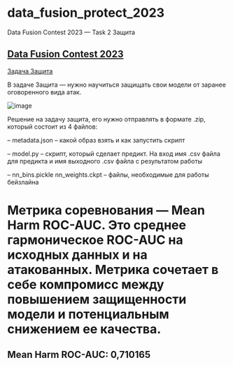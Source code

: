 # data_fusion_protect_2023
Data Fusion Contest 2023 — Task 2 Защита


## [Data Fusion Contest 2023](https://ods.ai/tracks/data-fusion-2023-competitions)

[Задача Защита](https://ods.ai/tracks/data-fusion-2023-competitions/competitions/data-fusion2023-defence)

В задаче Защита — нужно научиться защищать свои модели от заранее оговоренного вида атак.

![image](https://user-images.githubusercontent.com/61515881/221497419-3a764ef3-2e41-4161-af00-50f07b900d62.png)

Решение на задачу защита, его нужно отправлять в формате .zip, который состоит из 4 файлов:

– metadata.json – какой образ взять и как запустить скрипт 

– model.py – скрипт, который сделает предикт. На вход имя .csv файла для предикта и имя выходного .csv файла с результатом работы 

– nn_bins.pickle nn_weights.ckpt – файлы, необходимые для работы бейзлайна

# Метрика соревнования — Mean Harm ROC-AUC. Это среднее гармоническое ROC-AUC на исходных данных и на атакованных. Метрика сочетает в себе компромисс между повышением защищенности модели и потенциальным снижением ее качества. 

## Mean Harm ROC-AUC: 0,710165
